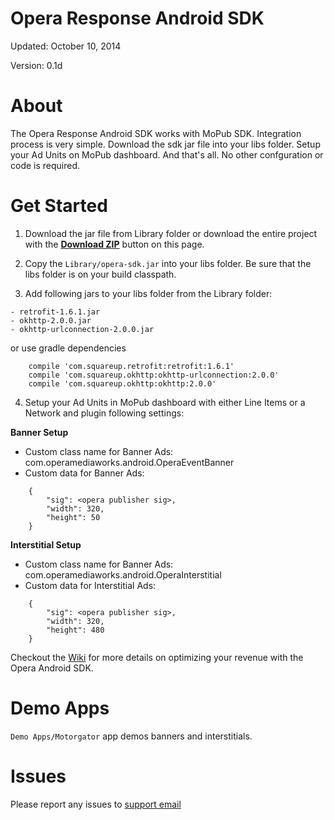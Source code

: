 Opera Response Android SDK
=================

Updated: October 10, 2014

Version: 0.1d

About
=====

The Opera Response Android SDK works with MoPub SDK. Integration process is very simple. Download the sdk jar file into your libs folder. Setup your Ad Units on MoPub dashboard. And that's all. No other confguration or code is required.

Get Started
===========

1. Download the jar file from Library folder or download the entire project with the [**Download ZIP**](https://github.com/operaresponse/opera-android-sdk/archive/master.zip) button on this page.

2. Copy the `Library/opera-sdk.jar` into your libs folder. Be sure that the libs folder is on your build classpath. 

3. Add following jars to your libs folder from the Library folder:
```
- retrofit-1.6.1.jar
- okhttp-2.0.0.jar
- okhttp-urlconnection-2.0.0.jar
```
or use gradle dependencies

```
    compile 'com.squareup.retrofit:retrofit:1.6.1'
    compile 'com.squareup.okhttp:okhttp-urlconnection:2.0.0'
    compile 'com.squareup.okhttp:okhttp:2.0.0'
```

4. Setup your Ad Units in MoPub dashboard with either Line Items or a Network and plugin following settings:

**Banner Setup**
- Custom class name for Banner Ads: com.operamediaworks.android.OperaEventBanner
- Custom data for Banner Ads: 

```
    {
        "sig": <opera publisher sig>, 
        "width": 320, 
        "height": 50
    }
```

**Interstitial Setup**
- Custom class name for Banner Ads: com.operamediaworks.android.OperaInterstitial
- Custom data for Interstitial Ads: 

```
    {
        "sig": <opera publisher sig>, 
        "width": 320, 
        "height": 480
    }
```

Checkout the [Wiki](https://github.com/operaresponse/opera-android-sdk/wiki) for more details on optimizing your revenue with the Opera Android SDK.

Demo Apps
=========

`Demo Apps/Motorgator` app demos banners and interstitials.

Issues
======

Please report any issues to [support email](sdk-support@operamediaworks.com)

